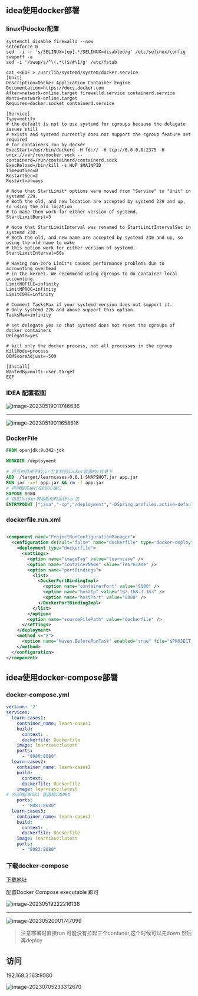 

## idea使用docker部署

### linux中docker配置

```shell
systemctl disable firewalld --now
setenforce 0
sed  -i -r 's/SELINUX=[ep].*/SELINUX=disabled/g' /etc/selinux/config
swapoff -a
sed -i '/swap/s/^\(.*\)$/#\1/g' /etc/fstab

cat <<EOF > /usr/lib/systemd/system/docker.service
[Unit]
Description=Docker Application Container Engine
Documentation=https://docs.docker.com
After=network-online.target firewalld.service containerd.service
Wants=network-online.target
Requires=docker.socket containerd.service

[Service]
Type=notify
# the default is not to use systemd for cgroups because the delegate issues still
# exists and systemd currently does not support the cgroup feature set required
# for containers run by docker
ExecStart=/usr/bin/dockerd -H fd:// -H tcp://0.0.0.0:2375 -H unix://var/run/docker.sock --containerd=/run/containerd/containerd.sock
ExecReload=/bin/kill -s HUP $MAINPID
TimeoutSec=0
RestartSec=2
Restart=always

# Note that StartLimit* options were moved from "Service" to "Unit" in systemd 229.
# Both the old, and new location are accepted by systemd 229 and up, so using the old location
# to make them work for either version of systemd.
StartLimitBurst=3

# Note that StartLimitInterval was renamed to StartLimitIntervalSec in systemd 230.
# Both the old, and new name are accepted by systemd 230 and up, so using the old name to make
# this option work for either version of systemd.
StartLimitInterval=60s

# Having non-zero Limit*s causes performance problems due to accounting overhead
# in the kernel. We recommend using cgroups to do container-local accounting.
LimitNOFILE=infinity
LimitNPROC=infinity
LimitCORE=infinity

# Comment TasksMax if your systemd version does not support it.
# Only systemd 226 and above support this option.
TasksMax=infinity

# set delegate yes so that systemd does not reset the cgroups of docker containers
Delegate=yes

# kill only the docker process, not all processes in the cgroup
KillMode=process
OOMScoreAdjust=-500

[Install]
WantedBy=multi-user.target
EOF
```



### IDEA 配置截图

![image-20230519011746636](https://gitee.com/jack541/repo-for-pic-go/raw/master/img/image-20230519011746636.png)



---

![image-20230519011658616](https://gitee.com/jack541/repo-for-pic-go/raw/master/img/image-20230519011658616.png)

### DockerFile

```dockerfile
FROM openjdk:8u342-jdk

WORKDIR /deployment

# 将当前目录下的jar包复制到docker容器的/目录下
ADD ./target/learncases-0.0.1-SNAPSHOT.jar app.jar
RUN jar -xvf app.jar && rm -f app.jar
# 声明服务运行在8080端口
EXPOSE 8080
# 指定docker容器启动时运行jar包
ENTRYPOINT ["java","-cp","/deployment","-DSpring.profiles.active=default","org.springframework.boot.loader.JarLauncher"]

```

### dockerfile.run.xml

```xml

<component name="ProjectRunConfigurationManager">
  <configuration default="false" name="dockerfile" type="docker-deploy" factoryName="dockerfile" editBeforeRun="true" singleton="false" server-name="Docker">
    <deployment type="dockerfile">
      <settings>
        <option name="imageTag" value="learncase" />
        <option name="containerName" value="learncase" />
        <option name="portBindings">
          <list>
            <DockerPortBindingImpl>
              <option name="containerPort" value="8080" />
              <option name="hostIp" value="192.168.3.163" />
              <option name="hostPort" value="8080" />
            </DockerPortBindingImpl>
          </list>
        </option>
        <option name="sourceFilePath" value="dockerfile" />
      </settings>
    </deployment>
    <method v="2">
      <option name="Maven.BeforeRunTask" enabled="true" file="$PROJECT_DIR$/pom.xml" goal="clean package" />
    </method>
  </configuration>
</component>
```

## idea使用docker-compose部署

### docker-compose.yml

```yml
version: '2'
services:
  learn-cases1:
    container_name: learn-cases1
    build:
      context: .
      dockerfile: Dockerfile
    image: learncase:latest
    ports:
      - "8080:8080"
  learn-cases2:
    container_name: learn-cases2
    build:
      context: .
      dockerfile: Dockerfile
    image: learncase:latest
# 外部端口8081 容器端口8080
    ports:
      - "8081:8080"
  learn-cases3:
    container_name: learn-cases3
    build:
      context: .
      dockerfile: Dockerfile
    image: learncase:latest
    ports:
      - "8082:8080"

```

### 下载docker-compose

[下载地址](https://github.com/docker/compose/releases)

配置Docker Compose executable 即可

![image-20230519222216138](https://gitee.com/jack541/repo-for-pic-go/raw/master/img/image-20230519222216138.png)



---

![image-20230520001747099](https://gitee.com/jack541/repo-for-pic-go/raw/master/img/image-20230520001747099.png)

> 注意部署时直接run 可能没有拉起三个contaner,这个时候可以先down 然后再deploy



## 访问

192.168.3.163:8080

![image-20230705233312670](https://gitee.com/jack541/repo-for-pic-go/raw/master/img/image-20230705233312670.png)

